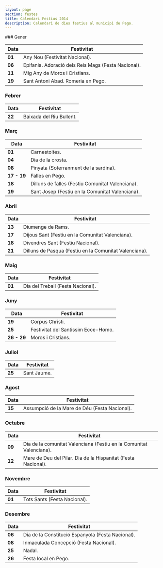 ```yaml
---
layout: page
section: festes
title: Calendari Festius 2014
description: Calendari de dies festius al municipi de Pego.
---
```

<div class="center" markdown="1">
### Gener
<div class="serveis" markdown="1">

Data                                          | Festivitat
----------------------------------------------|-------------------------------
**<time datetime="2013-01-01">01</time>**     | Any Nou (Festivitat Nacional).
**<time datetime="2013-01-06">06</time>**     | Epifania. Adoració dels Reis Mags (Festa Nacional).
**<time datetime="2013-01-12">11</time>**     | Mig Any de Moros i Cristians.
**<time datetime="2013-01-20">19</time>**     | Sant Antoni Abad. Romeria en Pego.

</div>

### Febrer
<div class="serveis" markdown="1">

Data                                          | Festivitat
----------------------------------------------|-------------------------------
**<time datetime="2013-02-02">22</time>**     | Baixada del Riu Bullent.


</div>

### Març
<div class="serveis" markdown="1">

Data                                            | Festivitat
------------------------------------------------|-------------------------------
**<time datetime="2013-02-09">01</time>**       | Carnestoltes.
**<time datetime="2013-02-12">04</time>**       | Dia de la crosta.
**<time datetime="2013-02-16">08</time>**       | Pinyata (Soterranment de la sardina).
**<time datetime="2013-03-17">17 - 19</time>**  | Falles en Pego.
**<time datetime="2013-03-18">18</time>**       | Dilluns de falles (Festiu Comunitat Valenciana).
**<time datetime="2013-03-19">19</time>**       | Sant Josep (Festiu en la Comunitat Valenciana).

</div>

### Abril
<div class="serveis" markdown="1">

Data                                      | Festivitat
------------------------------------------|-------------------------------
**<time datetime="2013-03-24">13</time>** | Diumenge de Rams.
**<time datetime="2013-03-28">17</time>** | Dijous Sant (Festiu en la Comunitat Valenciana).
**<time datetime="2013-03-29">18</time>** | Divendres Sant (Festiu Nacional).
**<time datetime="2013-04-01">21</time>** | Dilluns de Pasqua (Festiu en la Comunitat Valenciana).

</div>

### Maig
<div class="serveis" markdown="1">

Data                                          | Festivitat
----------------------------------------------|-------------------------------
**<time datetime="2013-05-01">01</time>**     | Dia del Treball (Festa Nacional).

</div>

### Juny
<div class="serveis" markdown="1">

Data                                            | Festivitat
------------------------------------------------|-------------------------------
**<time datetime="2013-05-30">19</time>**       | Corpus Christi.
**<time datetime="2013-06-26">25</time>**       | Festivitat del Santissim Ecce-Homo.
**<time datetime="2013-06-27">26 - 29</time>**  | Moros i Cristians.

</div>

### Juliol
<div class="serveis" markdown="1">

Data                                      | Festivitat
------------------------------------------|-------------------------------
**<time datetime="2013-07-25">25</time>** | Sant Jaume.

</div>

### Agost
<div class="serveis" markdown="1">

Data                                      | Festivitat
------------------------------------------|-------------------------------
**<time datetime="2013-08-15">15</time>** | Assumpció de la Mare de Déu (Festa Nacional).

</div>

### Octubre
<div class="serveis" markdown="1">

Data                                      | Festivitat
------------------------------------------|-------------------------------
**<time datetime="2013-10-09">09</time>** | Dia de la comunitat Valenciana (Festiu en la Comunitat Valenciana).
**<time datetime="2013-10-12">12</time>** | Mare de Deu del Pilar. Dia de la Hispanitat (Festa Nacional).

</div>

### Novembre
<div class="serveis" markdown="1">

Data                                      | Festivitat
------------------------------------------|-------------------------------
**<time datetime="2013-11-01">01</time>** | Tots Sants (Festa Nacional).

</div>

### Desembre
<div class="serveis" markdown="1">

Data                                      | Festivitat
------------------------------------------|-------------------------------
**<time datetime="2013-12-06">06</time>** | Dia de la Constitució Espanyola (Festa Nacional).
**<time datetime="2013-12-08">08</time>** | Inmaculada Concepció (Festa Nacional).
**<time datetime="2013-12-25">25</time>** | Nadal.
**<time datetime="2013-12-26">26</time>** | Festa local en Pego.

</div>
</div>